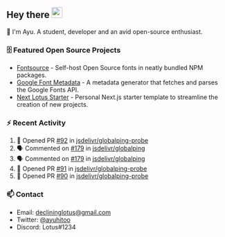 ## Hey there <img src="https://media.giphy.com/media/hvRJCLFzcasrR4ia7z/giphy.gif" width="25" height="25">

📝 I'm Ayu. A student, developer and an avid open-source enthusiast.

### 🗄 Featured Open Source Projects

- [Fontsource](https://github.com/fontsource/fontsource) - Self-host Open Source fonts in neatly bundled NPM packages.
- [Google Font Metadata](https://github.com/fontsource/google-font-metadata) - A metadata generator that fetches and parses the Google Fonts API.
- [Next Lotus Starter](https://github.com/DecliningLotus/next-lotus-starter) - Personal Next.js starter template to streamline the creation of new projects.

### ⚡ Recent Activity

<!--START_SECTION:activity-->

1. 💪 Opened PR [#92](https://github.com/jsdelivr/globalping-probe/pull/92) in [jsdelivr/globalping-probe](https://github.com/jsdelivr/globalping-probe)
2. 🗣 Commented on [#179](https://github.com/jsdelivr/globalping/issues/179) in [jsdelivr/globalping](https://github.com/jsdelivr/globalping)
3. 🗣 Commented on [#179](https://github.com/jsdelivr/globalping/issues/179) in [jsdelivr/globalping](https://github.com/jsdelivr/globalping)
4. 💪 Opened PR [#91](https://github.com/jsdelivr/globalping-probe/pull/91) in [jsdelivr/globalping-probe](https://github.com/jsdelivr/globalping-probe)
5. 💪 Opened PR [#90](https://github.com/jsdelivr/globalping-probe/pull/90) in [jsdelivr/globalping-probe](https://github.com/jsdelivr/globalping-probe)
<!--END_SECTION:activity-->

### 📫 Contact

- Email: declininglotus@gmail.com
- Twitter: [@ayuhitoo](https://twitter.com/ayuhitoo)
- Discord: Lotus#1234
